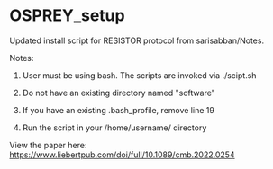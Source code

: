 # OSPREY_setup
Updated install script for RESISTOR protocol from sarisabban/Notes.

Notes:
1. User must be using bash. The scripts are invoked via ./scipt.sh

2. Do not have an existing directory named "software"

3. If you have an existing .bash_profile, remove line 19

4. Run the script in your /home/username/ directory 



View the paper here: https://www.liebertpub.com/doi/full/10.1089/cmb.2022.0254
